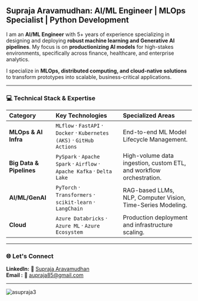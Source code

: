 ## Supraja Aravamudhan: AI/ML Engineer | MLOps Specialist | Python Development 

I am an **AI/ML Engineer** with 5+ years of experience specializing in designing and deploying **robust machine learning and Generative AI pipelines**. My focus is on **productionizing AI models** for high-stakes environments, specifically across finance, healthcare, and enterprise analytics.

I specialize in **MLOps, distributed computing, and cloud-native solutions** to transform prototypes into scalable, business-critical applications.

---
### 💻 Technical Stack & Expertise
| Category | Key Technologies | Specialized Areas |
| :--- | :--- | :--- |
| **MLOps & AI Infra** | `MLflow` · `FastAPI` · `Docker` · `Kubernetes (AKS)` · `GitHub Actions` | End-to-end ML Model Lifecycle Management. |
| **Big Data & Pipelines** | `PySpark` · `Apache Spark` · `Airflow` · `Apache Kafka` · `Delta Lake` | High-volume data ingestion, custom ETL, and workflow orchestration. |
| **AI/ML/GenAI** | `PyTorch` · `Transformers` · `scikit-learn` · `LangChain` | RAG-based LLMs, NLP, Computer Vision, Time-Series Modeling. |
| **Cloud** | `Azure Databricks` · `Azure ML` · `Azure Ecosystem` | Production deployment and infrastructure scaling. |

---
### 🌐 Let's Connect  
**LinkedIn:**  🔗 [Supraja Aravamudhan](https://www.linkedin.com/in/suprajaaravamudhan/)  
**Email   :**  📧 [aupraja85@gmail.com](mailto:aupraja85@gmail.com)

---
<p align="left"> <img src="https://komarev.com/ghpvc/?username=asupraja3&label=Profile%20views&color=0e75b6&style=flat" alt="asupraja3" /> </p>

